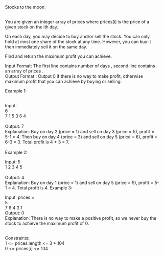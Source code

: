 Stocks to the moon:<br><br>

You are given an integer array of prices where prices[i] is the price of a given stock on the ith day.<br>

On each day, you may decide to buy and/or sell the stock. You can only hold at most one share of the stock at any time. However, you can buy it then immediately sell it on the same day.<br>

Find and return the maximum profit you can achieve.<br>

Input Format: The first line contains number of days , second line contains an array of prices .<br>
Output Format : Output 0 if there is no way to make profit, otherwise maximum profit that you can achieve by buying or selling.<br>


Example 1:<br><br>

Input: <br>
6<br>
7 1 5 3 6 4<br><br>
Output: 7<br>
Explanation: Buy on day 2 (price = 1) and sell on day 3 (price = 5), profit = 5-1 = 4.
Then buy on day 4 (price = 3) and sell on day 5 (price = 6), profit = 6-3 = 3.
Total profit is 4 + 3 = 7.<br><br>
Example 2:

Input: 
5<br>
1 2 3 4 5<br><br>
Output: 4<br>
Explanation: Buy on day 1 (price = 1) and sell on day 5 (price = 5), profit = 5-1 = 4.
Total profit is 4.
Example 3:

Input: prices =  <br>
5<br>
7 6 4 3 1<br>
Output: 0<br>
Explanation: There is no way to make a positive profit, so we never buy the stock to achieve the maximum profit of 0.
 <br><br>

Constraints:
<br>
1 <= prices.length <= 3 * 104<br>
0 <= prices[i] <= 104

